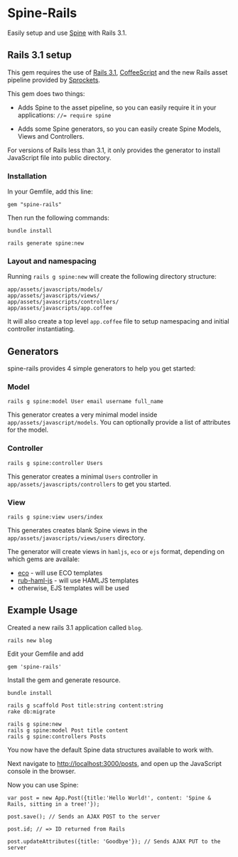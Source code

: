 # Spine-Rails

Easily setup and use [Spine](http://spinejs.com) with Rails 3.1.

## Rails 3.1 setup

This gem requires the use of [Rails 3.1](http://rubyonrails.org), [CoffeeScript](http://jashkenas.github.com/coffee-script/) and the new Rails asset pipeline provided by [Sprockets](http://getsprockets.org).

This gem does two things:

* Adds Spine to the asset pipeline, so you can easily require it in your applications: `//= require spine`
    
* Adds some Spine generators, so you can easily create Spine Models, Views and Controllers.

For versions of Rails less than 3.1, it only provides the generator to install JavaScript file into public directory. 

### Installation

In your Gemfile, add this line:

    gem "spine-rails"
  
Then run the following commands:

    bundle install
    
    rails generate spine:new

### Layout and namespacing

Running `rails g spine:new` will create the following directory structure:
  
    app/assets/javascripts/models/
    app/assets/javascripts/views/
    app/assets/javascripts/controllers/
    app/assets/javascripts/app.coffee
    
It will also create a top level `app.coffee` file to setup namespacing and initial controller instantiating.

## Generators

spine-rails provides 4 simple generators to help you get started:

### Model

    rails g spine:model User email username full_name
    
This generator creates a very minimal model inside `app/assets/javascript/models`. You can optionally provide a list of attributes for the model.

### Controller
    
    rails g spine:controller Users
    
This generator creates a minimal `Users` controller in `app/assets/javascripts/controllers` to get you started. 

### View

    rails g spine:view users/index
    
This generates creates blank Spine views in the `app/assets/javascripts/views/users` directory. 

The generator will create views in `hamljs`, `eco` or `ejs` format, depending on which gems are availale:

- [eco](https://github.com/sstephenson/eco) - will use ECO templates
- [rub-haml-js](https://github.com/dnagir/ruby-haml-js) - will use HAMLJS templates
- otherwise, EJS templates will be used

## Example Usage

Created a new rails 3.1 application called `blog`.

    rails new blog

Edit your Gemfile and add

    gem 'spine-rails'

Install the gem and generate resource.

    bundle install
    
    rails g scaffold Post title:string content:string
    rake db:migrate
    
    rails g spine:new
    rails g spine:model Post title content
    rails g spine:controllers Posts

You now have the default Spine data structures available to work with.

Next navigate to [http://localhost:3000/posts](http://localhost:3000/posts), and open up the JavaScript console in the browser.

Now you can use Spine:

    var post = new App.Post({title:'Hello World!', content: 'Spine & Rails, sitting in a tree!'});
    
    post.save(); // Sends an AJAX POST to the server
    
    post.id; // => ID returned from Rails
    
    post.updateAttributes({title: 'Goodbye'}); // Sends AJAX PUT to the server
